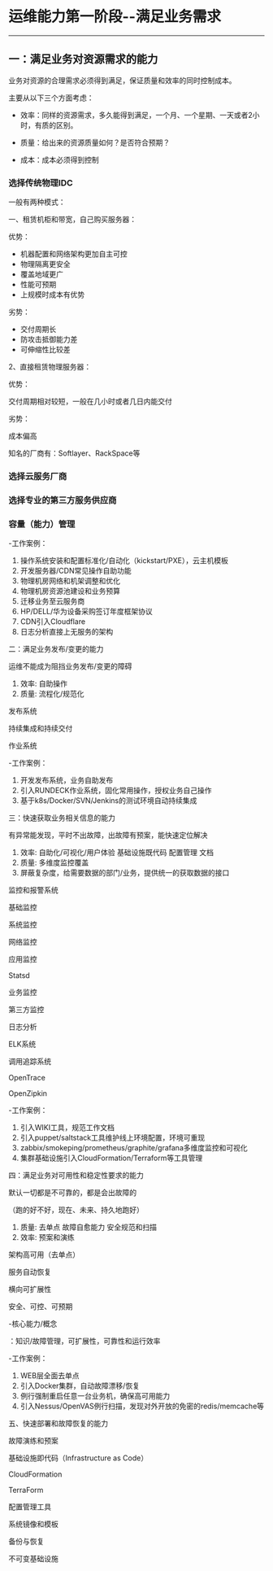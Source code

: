 # 运维能力第一阶段--满足业务需求

---

## 一：满足业务对资源需求的能力

业务对资源的合理需求必须得到满足，保证质量和效率的同时控制成本。

主要从以下三个方面考虑：

* 效率：同样的资源需求，多久能得到满足，一个月、一个星期、一天或者2小时，有质的区别。

* 质量：给出来的资源质量如何？是否符合预期？

* 成本：成本必须得到控制

### 选择传统物理IDC

一般有两种模式：

一、租赁机柜和带宽，自己购买服务器：

优势：

* 机器配置和网络架构更加自主可控
* 物理隔离更安全
* 覆盖地域更广
* 性能可预期
* 上规模时成本有优势

劣势：

* 交付周期长
* 防攻击抵御能力差
* 可伸缩性比较差

2、直接租赁物理服务器：

优势：

交付周期相对较短，一般在几小时或者几日内能交付

劣势：

成本偏高

知名的厂商有：Softlayer、RackSpace等

### 选择云服务厂商

### 选择专业的第三方服务供应商

### 容量（能力）管理

-工作案例：

1. 操作系统安装和配置标准化/自动化（kickstart/PXE），云主机模板
2. 开发服务器/CDN常见操作自助功能
3. 物理机房网络和机架调整和优化
4. 物理机房资源池建设和业务预算
5. 迁移业务至云服务商
6. HP/DELL/华为设备采购签订年度框架协议
7. CDN引入Cloudflare
8. 日志分析直接上无服务的架构

二：满足业务发布/变更的能力

运维不能成为阻挡业务发布/变更的障碍

1. 效率: 自助操作
2. 质量: 流程化/规范化

发布系统

持续集成和持续交付

作业系统

-工作案例：

1. 开发发布系统，业务自助发布
2. 引入RUNDECK作业系统，固化常用操作，授权业务自己操作
3. 基于k8s/Docker/SVN/Jenkins的测试环境自动持续集成

三：快速获取业务相关信息的能力

有异常能发现，平时不出故障，出故障有预案，能快速定位解决

1. 效率: 自助化/可视化/用户体验 基础设施既代码 配置管理 文档
2. 质量: 多维度监控覆盖
3. 屏蔽复杂度，给需要数据的部门/业务，提供统一的获取数据的接口

监控和报警系统

基础监控

系统监控

网络监控

应用监控

Statsd

业务监控

第三方监控

日志分析

ELK系统

调用追踪系统

OpenTrace

OpenZipkin

-工作案例：

1. 引入WIKI工具，规范工作文档
2. 引入puppet/saltstack工具维护线上环境配置，环境可重现
3. zabbix/smokeping/prometheus/graphite/grafana多维度监控和可视化
4. 集群基础设施引入CloudFormation/Terraform等工具管理

四：满足业务对可用性和稳定性要求的能力

默认一切都是不可靠的，都是会出故障的

（跑的好不好，现在、未来、持久地跑好）

1. 质量: 去单点 故障自愈能力 安全规范和扫描
2. 效率: 预案和演练

架构高可用（去单点）

服务自动恢复

横向可扩展性

安全、可控、可预期

-核心能力/概念

：知识/故障管理，可扩展性，可靠性和运行效率

-工作案例：

1. WEB层全面去单点
2. 引入Docker集群，自动故障漂移/恢复
3. 例行强制重启任意一台业务机，确保高可用能力
4. 引入Nessus/OpenVAS例行扫描，发现对外开放的免密的redis/memcache等

五、快速部署和故障恢复的能力

故障演练和预案

基础设施即代码（Infrastructure as Code）

CloudFormation

TerraForm

配置管理工具

系统镜像和模板

备份与恢复

不可变基础设施

